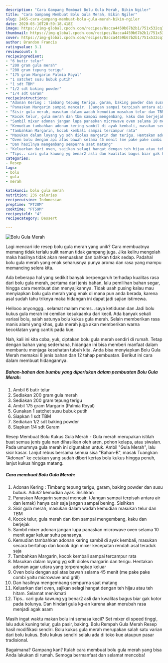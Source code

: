 ```yaml
---
description: "Cara Gampang Membuat Bolu Gula Merah, Bikin Ngiler"
title: "Cara Gampang Membuat Bolu Gula Merah, Bikin Ngiler"
slug: 2465-cara-gampang-membuat-bolu-gula-merah-bikin-ngiler
date: 2020-05-10T20:59:18.418Z
image: https://img-global.cpcdn.com/recipes/8acca4459b67b2b1/751x532cq70/bolu-gula-merah-foto-resep-utama.jpg
thumbnail: https://img-global.cpcdn.com/recipes/8acca4459b67b2b1/751x532cq70/bolu-gula-merah-foto-resep-utama.jpg
cover: https://img-global.cpcdn.com/recipes/8acca4459b67b2b1/751x532cq70/bolu-gula-merah-foto-resep-utama.jpg
author: Brandon Francis
ratingvalue: 3.1
reviewcount: 6
recipeingredient:
- "6 butir telur"
- "200 gram gula merah"
- "200 gram tepung terigu"
- "175 gram Margarin Palmia Royal"
- "1 satchet susu bubuk putih"
- "1 sdt TBM"
- "1/2 sdt baking powder"
- "1/4 sdt Garam"
recipeinstructions:
- "Adonan Kering : Timbang tepung terigu, garam, baking powder dan susu bubuk. Aduk2 kemudian ayak. Sisihkan"
- "Panaskan Margarin sampai mencair. (Jangan sampai terpisah antara air dan lemak) hanya cair saja jangan sampai bening. Sisihkan"
- "Sisir gula merah, masukan dalam wadah kemudian masukan telur dan TBM"
- "Kocok telur, gula merah dan tbm sampai mengembang, kaku dan berjejak"
- "Sambil mixer adonan jangan lupa panaskan microwave oven selama 10 menit agar keluar suhu panasnya."
- "Kemudian tambahkan adonan kering sambil di ayak kembali, masukan secara bertahap dan kocok dgn mixer kecepatan rendah asal teraduk saja"
- "Tambahkan Margarin, kocok kembali sampai tercampur rata"
- "Masukan dalam loyang yg sdh dioles margarin dan terigu. Hentakan adonan agar udara yang terperangkap keluar"
- "Oven bolu dengan api atas bawah selama 45 menit (me pake pake combi yaitu microwave and grill)"
- "Dan hasilnya mengembang sempurna saat matang"
- "Keluarkan dari oven, sajikan selagi hangat dengan teh hijau atau teh hitam. Selamat menikmati"
- "Tips.. cari gula kawung yg benar2 asli dan kwalitas bagus biar gak kotor pada bolunya. Dan hindari gula kg-an karena akan merubah rasa menjadi agak asam"
categories:
- Resep
tags:
- bolu
- gula
- merah

katakunci: bolu gula merah 
nutrition: 236 calories
recipecuisine: Indonesian
preptime: "PT20M"
cooktime: "PT59M"
recipeyield: "4"
recipecategory: Dessert

---
```



![Bolu Gula Merah](https://img-global.cpcdn.com/recipes/8acca4459b67b2b1/751x532cq70/bolu-gula-merah-foto-resep-utama.jpg)

Lagi mencari ide resep bolu gula merah yang unik? Cara membuatnya memang tidak terlalu sulit namun tidak gampang juga. Jika keliru mengolah maka hasilnya tidak akan memuaskan dan bahkan tidak sedap. Padahal bolu gula merah yang enak seharusnya punya aroma dan rasa yang mampu memancing selera kita.

Ada beberapa hal yang sedikit banyak berpengaruh terhadap kualitas rasa dari bolu gula merah, pertama dari jenis bahan, lalu pemilihan bahan segar, hingga cara membuat dan menyajikannya. Tidak usah pusing kalau mau menyiapkan bolu gula merah yang enak di mana pun anda berada, karena asal sudah tahu triknya maka hidangan ini dapat jadi sajian istimewa.

Hellooo anyonggg.. selamat malam moms. .saya ketiduran dan Jadi bolu kukus gula merah ini cemilan kesukaanku dari kecil. Ada banyak sekali variasi bolu, salah satunya bolu kukus gula merah. Selain memberikan rasa manis alami yang khas, gula merah juga akan memberikan warna kecoklatan yang cantik pada kue.


Nah, kali ini kita coba, yuk, ciptakan bolu gula merah sendiri di rumah. Tetap dengan bahan yang sederhana, hidangan ini bisa memberi manfaat dalam membantu menjaga kesehatan tubuh kita. Anda bisa menyiapkan Bolu Gula Merah memakai 8 jenis bahan dan 12 tahap pembuatan. Berikut ini cara dalam membuat hidangannya.

<!--inarticleads1-->

##### Bahan-bahan dan bumbu yang diperlukan dalam pembuatan Bolu Gula Merah:

1. Ambil 6 butir telur
1. Sediakan 200 gram gula merah
1. Sediakan 200 gram tepung terigu
1. Ambil 175 gram Margarin (Palmia Royal)
1. Gunakan 1 satchet susu bubuk putih
1. Siapkan 1 sdt TBM
1. Sediakan 1/2 sdt baking powder
1. Siapkan 1/4 sdt Garam


Resep Membuat Bolu Kukus Gula Merah - Gula merah merupakan istilah buat semua jenis gula nan dihasilkan oleh aren, pohon kelapa, atau siwalan. Pada umumnya gula merah ini digunakan untuk. Ambil &#34;Gula Merah&#34;, lalu sisir kasar. Lanjut rebus bersama semua sisa &#34;Bahan-B&#34;, masak Tuangkan &#34;Adonan&#34; ke cetakan yang sudah diberi kertas bolu kukus hingga penuh, lanjut kukus hingga matang. 

<!--inarticleads2-->

##### Cara membuat Bolu Gula Merah:

1. Adonan Kering : Timbang tepung terigu, garam, baking powder dan susu bubuk. Aduk2 kemudian ayak. Sisihkan
1. Panaskan Margarin sampai mencair. (Jangan sampai terpisah antara air dan lemak) hanya cair saja jangan sampai bening. Sisihkan
1. Sisir gula merah, masukan dalam wadah kemudian masukan telur dan TBM
1. Kocok telur, gula merah dan tbm sampai mengembang, kaku dan berjejak
1. Sambil mixer adonan jangan lupa panaskan microwave oven selama 10 menit agar keluar suhu panasnya.
1. Kemudian tambahkan adonan kering sambil di ayak kembali, masukan secara bertahap dan kocok dgn mixer kecepatan rendah asal teraduk saja
1. Tambahkan Margarin, kocok kembali sampai tercampur rata
1. Masukan dalam loyang yg sdh dioles margarin dan terigu. Hentakan adonan agar udara yang terperangkap keluar
1. Oven bolu dengan api atas bawah selama 45 menit (me pake pake combi yaitu microwave and grill)
1. Dan hasilnya mengembang sempurna saat matang
1. Keluarkan dari oven, sajikan selagi hangat dengan teh hijau atau teh hitam. Selamat menikmati
1. Tips.. cari gula kawung yg benar2 asli dan kwalitas bagus biar gak kotor pada bolunya. Dan hindari gula kg-an karena akan merubah rasa menjadi agak asam


Masih ingat waktu makan bolu ini semasa kecil? Set mixer di speed tinggi, lalu aduk kuning telur, gula pasir, baking. Bolu Rempah Gula Merah Resep hasil modifikasi sendiri. Bolu kukus gula merah merupakan salah satu varian dari bolu kukus. Bolu kukus sendiri selalu ada di toko kue ataupun pasar tradisional. 

Bagaimana? Gampang kan? Itulah cara membuat bolu gula merah yang bisa Anda lakukan di rumah. Semoga bermanfaat dan selamat mencoba!

